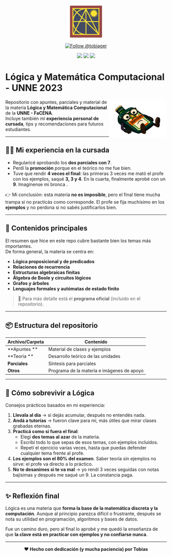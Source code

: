 <p align="center">
  <img src="https://raw.githubusercontent.com/tobiager/UNNE-LSI/main/assets/facena.png" alt="Logo de FaCENA" width="100">
</p>

<p align="center">
  <a href="https://github.com/tobiager">
    <img src="https://img.shields.io/github/followers/tobiager?label=Follow%20@tobiager&style=social" alt="Follow @tobiager" />
  </a>
</p>

<p align="center">
  <img src="https://img.shields.io/badge/UNNE-Lógica-blue?style=for-the-badge"/>
  <img src="https://img.shields.io/badge/Estado-Completado-brightgreen?style=for-the-badge"/>
  <img src="https://img.shields.io/badge/Cursada-2023-blue?style=for-the-badge"/>
</p>

#  Lógica y Matemática Computacional - UNNE 2023

<img src="https://raw.githubusercontent.com/tobiager/UNNE-LSI/main/assets/piso.png" alt="Viejo Lisp" width="180" align="right">

Repositorio con apuntes, parciales y material de la materia **Lógica y Matemática Computacional** de la **UNNE - FaCENA**.  
Incluye también mi **experiencia personal de cursada**, tips y recomendaciones para futuros estudiantes.

---

## 🧑‍🎓 Mi experiencia en la cursada

- Regularicé aprobando los **dos parciales con 7**.  
- Perdí la **promoción** porque en el teórico no me fue bien.  
- Tuve que rendir **4 veces el final**: las primeras 3 veces me mató el profe con los ejemplos, saqué **3, 3 y 4**. En la cuarta, finalmente aprobé con un **9**. Imagínense mi bronca .  

👉 Mi conclusión: esta materia **no es imposible**, pero el final tiene mucha trampa si no practicás como corresponde. El profe se fija muchísimo en los **ejemplos** y no perdona si no sabés justificarlos bien.

---

## 🚀 Contenidos principales

El resumen que hice en este repo cubre bastante bien los temas más importantes.  
De forma general, la materia se centra en:  

- **Lógica proposicional y de predicados**  
- **Relaciones de recurrencia**  
- **Estructuras algebraicas finitas**  
- **Álgebra de Boole y circuitos lógicos**  
- **Grafos y árboles**  
- **Lenguajes formales y autómatas de estado finito**  

> 🔎 Para más detalle está el **programa oficial** (incluido en el repositorio).  

---

## 📦 Estructura del repositorio

| Archivo/Carpeta | Contenido |
| --------------- | --------- |
| **Apuntes ** | Material de clases y ejemplos |
| **Teoria ** | Desarrollo teórico de las unidades |
| **Parciales** | Síntesis para parciales  |
| **Otros** | Programa de la materia e imágenes de apoyo |

---

## 📝 Cómo sobrevivir a Lógica

Consejos prácticos basados en mi experiencia:

1. **Llevala al día** → si dejás acumular, después no entendés nada.  
2. **Andá a tutorías** → fueron clave para mí, más útiles que mirar clases grabadas eternas.  
3. **Practicá como si fuera el final**:  
   - Elegí **dos temas al azar** de la materia.  
   - Escribí todo lo que sepas de esos temas, con ejemplos incluidos.  
   - Repetí el ejercicio varias veces, hasta que puedas defender cualquier tema frente al profe.  
4. **Los ejemplos son el 80% del examen**. Saber teoría sin ejemplos no sirve: el profe va directo a lo práctico.  
5. **No te desanimes si te va mal** → yo rendí 3 veces seguidas con notas bajísimas y después me saqué un 9. La constancia paga.  

---

## ✨ Reflexión final

Lógica es una materia que **forma la base de la matemática discreta y la computación**. Aunque al principio parezca difícil o frustrante, después se nota su utilidad en programación, algoritmos y bases de datos.  

Fue un camino duro, pero al final lo aprobé y me quedó la enseñanza de que **la clave está en practicar con ejemplos y no confiarse nunca**.  

---

<p align="center"><b>❤️ Hecho con dedicación (y mucha paciencia) por Tobias</b></p>

